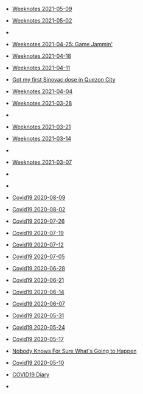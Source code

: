 
- [Weeknotes 2021-05-09](/2021/05/weeknotes-2021-05-09/)

- [Weeknotes 2021-05-02](/2021/05/weeknotes-2021-05-02/)

- [](/2021/04/1388100027684331520/)

- [Weeknotes 2021-04-25: Game Jammin&#39;](/2021/04/weeknotes-2021-04-25/)

- [Weeknotes 2021-04-18](/2021/04/weeknotes-2021-04-18/)

- [Weeknotes 2021-04-11](/2021/04/weeknotes-2021-04-11/)

- [Got my first Sinovac dose in Quezon City](/2021/04/got-my-first-sinovac-dose-in-quezon-city/)

- [Weeknotes 2021-04-04](/2021/04/weeknotes-2021-04-04/)

- [Weeknotes 2021-03-28](/2021/03/weeknotes-2021-03-28/)

- [](/2021/03/1374385938273476623/)

- [Weeknotes 2021-03-21](/2021/03/weeknotes-2021-03-21/)

- [Weeknotes 2021-03-14](/2021/03/weeknotes-2021-03-14/)

- [](/2021/03/1370337073874411525/)

- [Weeknotes 2021-03-07](/2021/03/weeknotes-2021-03-07/)

- [](/2021/02/1360915041088757761/)

- [](/2020/08/1294941749983379456/)

- [Covid19 2020-08-09](/2020/08/covid19-08-09/)

- [Covid19 2020-08-02](/2020/08/covid19-08-02/)

- [Covid19 2020-07-26](/2020/07/covid19-07-26/)

- [Covid19 2020-07-19](/2020/07/covid19-07-19/)

- [Covid19 2020-07-12](/2020/07/covid19-07-12/)

- [Covid19 2020-07-05](/2020/07/covid19-07-05/)

- [Covid19 2020-06-28](/2020/06/covid19-06-28/)

- [Covid19 2020-06-21](/2020/06/covid19-06-21/)

- [Covid19 2020-06-14](/2020/06/covid19-06-14/)

- [Covid19 2020-06-07](/2020/06/covid19-06-07/)

- [Covid19 2020-05-31](/2020/05/covid19-05-31/)

- [Covid19 2020-05-24](/2020/05/covid19-05-24/)

- [Covid19 2020-05-17](/2020/05/covid19-05-17/)

- [Nobody Knows For Sure What&#39;s Going to Happen](/2020/05/nobody-knows-for-sure-whats-going-to-happen/)

- [Covid19 2020-05-10](/2020/05/covid19-05-10/)

- [COVID19 Diary](/2020/03/covid19/)

- [](/2020/03/1238702108011950081/)
